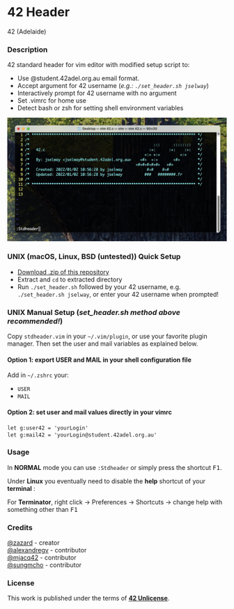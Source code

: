 # **42 Header**

42 (Adelaide)

### **Description**

42 standard header for vim editor with modified setup script to:
- Use @student.42adel.org.au email format.
- Accept argument for 42 username (*e.g.: `./set_header.sh jselway`*)
- Interactively prompt for 42 username with no argument
- Set .vimrc for home use
- Detect bash or zsh for setting shell environment variables

![42 header](img/42header.jpg)

### **UNIX (macOS, Linux, BSD (untested)) Quick Setup**

- [Download .zip of this repository](https://github.com/joeselway/42header/archive/refs/heads/master.zip)
- Extract and `cd` to extracted directory
- Run `./set_header.sh` followed by your 42 username, e.g. `./set_header.sh jselway`, or enter your 42 username when prompted!

### **UNIX Manual Setup (*set_header.sh method above recommended!*)**

Copy `stdheader.vim` in your `~/.vim/plugin`, or use your favorite plugin
manager. Then set the user and mail variables as explained below.

#### Option 1: export USER and MAIL in your shell configuration file

Add in `~/.zshrc` your:

+ `USER`
+ `MAIL`

#### Option 2: set user and mail values directly in your vimrc

```vim
let g:user42 = 'yourLogin'
let g:mail42 = 'yourLogin@student.42adel.org.au'
```

### **Usage**

In **NORMAL** mode you can use `:Stdheader` or simply press the shortcut <kbd>F1</kbd>.

Under **Linux** you eventually need to disable the **help** shortcut of your **terminal** :

For **Terminator**, right click -> Preferences -> Shortcuts -> change help with something other than <kbd>F1</kbd>

### **Credits**

[@zazard](https://github.com/zazard) - creator  
[@alexandregv](https://github.com/alexandregv) - contributor  
[@mjacq42](https://github.com/mjacq42) - contributor  
[@sungmcho](https://github.com/lordtomi0325) - contributor  

### **License**

This work is published under the terms of **[42 Unlicense](https://github.com/gcamerli/42unlicense)**.
